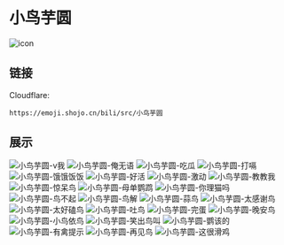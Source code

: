 # 小鸟芋圆
![icon](https://emoji.shojo.cn/bili/src/小鸟芋圆/icon.png)
## 链接
Cloudflare:
```
https://emoji.shojo.cn/bili/src/小鸟芋圆
```
## 展示
![小鸟芋圆-v我](https://emoji.shojo.cn/bili/src/小鸟芋圆/小鸟芋圆-v我.png)
![小鸟芋圆-俺无语](https://emoji.shojo.cn/bili/src/小鸟芋圆/小鸟芋圆-俺无语.png)
![小鸟芋圆-吃瓜](https://emoji.shojo.cn/bili/src/小鸟芋圆/小鸟芋圆-吃瓜.png)
![小鸟芋圆-打嗝](https://emoji.shojo.cn/bili/src/小鸟芋圆/小鸟芋圆-打嗝.png)
![小鸟芋圆-饿饿饭饭](https://emoji.shojo.cn/bili/src/小鸟芋圆/小鸟芋圆-饿饿饭饭.png)
![小鸟芋圆-好活](https://emoji.shojo.cn/bili/src/小鸟芋圆/小鸟芋圆-好活.png)
![小鸟芋圆-激动](https://emoji.shojo.cn/bili/src/小鸟芋圆/小鸟芋圆-激动.png)
![小鸟芋圆-教教我](https://emoji.shojo.cn/bili/src/小鸟芋圆/小鸟芋圆-教教我.png)
![小鸟芋圆-惊呆鸟](https://emoji.shojo.cn/bili/src/小鸟芋圆/小鸟芋圆-惊呆鸟.png)
![小鸟芋圆-母单鹦鹉](https://emoji.shojo.cn/bili/src/小鸟芋圆/小鸟芋圆-母单鹦鹉.png)
![小鸟芋圆-你理猫吗](https://emoji.shojo.cn/bili/src/小鸟芋圆/小鸟芋圆-你理猫吗.png)
![小鸟芋圆-鸟不起](https://emoji.shojo.cn/bili/src/小鸟芋圆/小鸟芋圆-鸟不起.png)
![小鸟芋圆-鸟解](https://emoji.shojo.cn/bili/src/小鸟芋圆/小鸟芋圆-鸟解.png)
![小鸟芋圆-蒜鸟](https://emoji.shojo.cn/bili/src/小鸟芋圆/小鸟芋圆-蒜鸟.png)
![小鸟芋圆-太感谢鸟](https://emoji.shojo.cn/bili/src/小鸟芋圆/小鸟芋圆-太感谢鸟.png)
![小鸟芋圆-太好磕鸟](https://emoji.shojo.cn/bili/src/小鸟芋圆/小鸟芋圆-太好磕鸟.png)
![小鸟芋圆-吐鸟](https://emoji.shojo.cn/bili/src/小鸟芋圆/小鸟芋圆-吐鸟.png)
![小鸟芋圆-完蛋](https://emoji.shojo.cn/bili/src/小鸟芋圆/小鸟芋圆-完蛋.png)
![小鸟芋圆-晚安鸟](https://emoji.shojo.cn/bili/src/小鸟芋圆/小鸟芋圆-晚安鸟.png)
![小鸟芋圆-小鸟依鸟](https://emoji.shojo.cn/bili/src/小鸟芋圆/小鸟芋圆-小鸟依鸟.png)
![小鸟芋圆-笑出鸟叫](https://emoji.shojo.cn/bili/src/小鸟芋圆/小鸟芋圆-笑出鸟叫.png)
![小鸟芋圆-鹦该的](https://emoji.shojo.cn/bili/src/小鸟芋圆/小鸟芋圆-鹦该的.png)
![小鸟芋圆-有禽提示](https://emoji.shojo.cn/bili/src/小鸟芋圆/小鸟芋圆-有禽提示.png)
![小鸟芋圆-再见鸟](https://emoji.shojo.cn/bili/src/小鸟芋圆/小鸟芋圆-再见鸟.png)
![小鸟芋圆-这很滑鸡](https://emoji.shojo.cn/bili/src/小鸟芋圆/小鸟芋圆-这很滑鸡.png)
